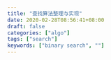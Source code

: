 ```yaml
---
title: "查找算法整理与实现"
date: 2020-02-28T08:56:41+08:00
draft: false
categories: ["algo"]
tags: ["search"]
keywords: ["binary search", ""]
---
```

